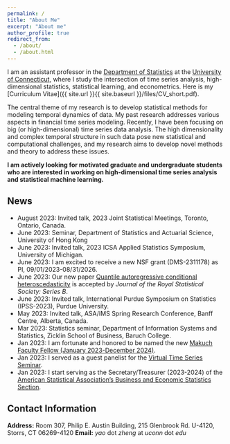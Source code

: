 ```yaml
---
permalink: /
title: "About Me"
excerpt: "About me"
author_profile: true
redirect_from: 
  - /about/
  - /about.html
---
```


I am an assistant professor in the [Department of Statistics](https://statistics.uconn.edu/) at the [University of Connecticut](https://uconn.edu/), where I study the intersection of time series analysis, high-dimensional statistics, statistical learning, and econometrics. Here is my [Curriculum Vitae]({{ site.url }}{{ site.baseurl }}/files/CV_short.pdf).

The central theme of my research is to develop statistical methods for modeling temporal dynamics of data. My past research addresses various aspects in financial time series modeling. Recently, I have been focusing on big (or high-dimensional) time series data analysis. The high dimensionality and complex temporal structure in such data pose new statistical and computational challenges, and my research aims to develop novel methods and theory to address these issues.

**I am actively looking for motivated graduate and undergraduate students who are interested in working on high-dimensional time series analysis and statistical machine learning.**


## News

- August 2023: Invited talk, 2023 Joint Statistical Meetings, Toronto, Ontario, Canada.
- June 2023: Seminar, Department of Statistics and Actuarial Science, University of Hong Kong
- June 2023: Invited talk, 2023 ICSA Applied Statistics Symposium, University of
  Michigan.
- June 2023: I am excited to receive a new NSF grant (DMS-2311178) as PI, 09/01/2023-08/31/2026.
- June 2023: Our new paper [Quantile autoregressive conditional heteroscedasticity](https://arxiv.org/abs/2306.08794) is accepted by *Journal of the Royal Statistical Society: Series B*. 
- June 2023: Invited talk, International Purdue Symposium on Statistics
  (IPSS-2023), Purdue University.
- May 2023: Invited talk, ASA/IMS Spring Research Conference, Banff Centre, Alberta, Canada.
- Mar 2023: Statistics seminar, Department of Information Systems and Statistics, Zicklin School of Business, Baruch College.
- Jan 2023: I am fortunate and honored to be named the new [Makuch Faculty Fellow (January 2023-December 2024)](https://clas.uconn.edu/faculty-staff/endowed-chairs/#makuch).
- Jan 2023: I served as a guest panelist for the [Virtual Time Series Seminar](https://sites.google.com/view/vtss/).
- Jan 2023: I start serving as the Secretary/Treasurer (2023-2024) of the [American Statistical Association’s Business and Economic Statistics Section](https://community.amstat.org/businessandeconomicstatisticssection/home).


## Contact Information

**Address:**  Room 307, Philip E. Austin Building, 215 Glenbrook Rd. U-4120, Storrs, CT 06269-4120
**Email:**  *yao* dot *zheng* at *uconn* dot *edu*

